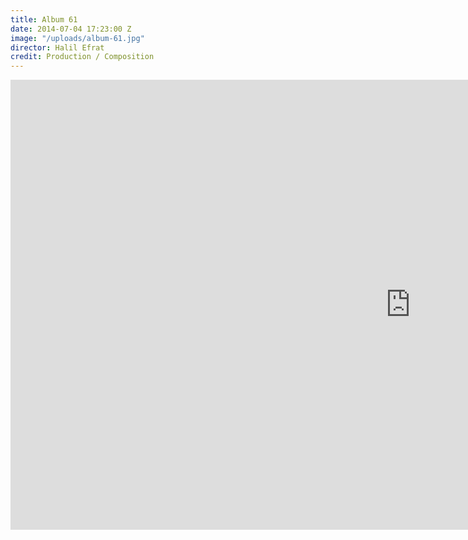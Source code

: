 ```yaml
---
title: Album 61
date: 2014-07-04 17:23:00 Z
image: "/uploads/album-61.jpg"
director: Halil Efrat
credit: Production / Composition
---
```


<div class="responsive-embed  widescreen">
<iframe width="1280" height="720" src="https://www.youtube.com/embed/1QlEapCN0t8?rel=0&amp;showinfo=0" frameborder="0" allowfullscreen></iframe>
</div>